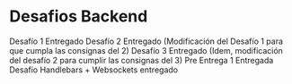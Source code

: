 
# Desafios Backend

Desafío 1 Entregado
Desafío 2 Entregado (Modificación del Desafío 1 para que cumpla las consignas del 2)
Desafío 3 Entregado (Idem, modificación del desafío 2 para cumplir las consignas del 3)
Pre Entrega 1 Entregada
Desafio Handlebars + Websockets entregado